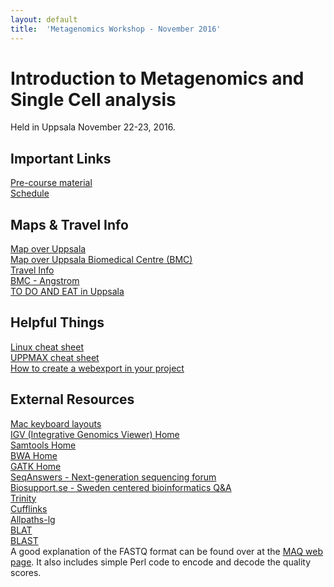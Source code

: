```yaml
---
layout: default
title:  'Metagenomics Workshop - November 2016'
---
```

 

# Introduction to Metagenomics and Single Cell analysis

Held in Uppsala November 22-23, 2016.  

## Important Links

[Pre-course material](precourse)  
[Schedule](schedule)  

## Maps & Travel Info

[Map over Uppsala](https://www.google.se/maps/place/Uppsala/@59.8332794,17.6584471,12z/data=!3m1!4b1!4m2!3m1!1s0x465fcbfb8532ab8d:0xaa4fe90a85820807)  
[Map over Uppsala Biomedical Centre (BMC)](http://www.bmc.uu.se/digitalAssets/205/205659_3bmc-2014-810x374.jpg)  
[Travel Info](travel)  
[BMC - Angstrom](https://www.google.com/maps/dir/Uppsala+biomedicinska+centrum,+Uppsala,+Sverige/Caf%C3%A9+%C3%85ngstr%C3%B6m,+Regementsv%C3%A4gen,+Uppsala,+Sweden/@59.840417,17.64003,16z/data=!4m19!4m18!1m10!1m1!1s0x465fcbe795170dad:0x966fefc5e2c0736a!2m2!1d17.634659!2d59.84219!3m4!1m2!1d17.643132!2d59.842019!3s0x465fcbe0e3ce1081:0xbc512f845c408830!1m5!1m1!1s0x465fcbe0014e3e31:0x44c024a73860ee06!2m2!1d17.6470787!2d59.8389771!3e2?hl=sv)  
[TO DO AND EAT in Uppsala](http://www.destinationuppsala.se/en/)  

## Helpful Things

[Linux cheat sheet](common/images/linux-cheat-sheet.pdf)  
[UPPMAX cheat sheet](common/images/uppmax-cheat-sheet.png)  
[How to create a webexport in your project](https://www.uppmax.uu.se/webexport-guide)  

## External Resources

[Mac keyboard layouts](common/mac-keyboard)  
[IGV (Integrative Genomics Viewer) Home](https://www.broadinstitute.org/igv/)  
[Samtools Home](http://www.htslib.org/)  
[BWA Home](http://bio-bwa.sourceforge.net/)  
[GATK Home](https://www.broadinstitute.org/gatk/)  
[SeqAnswers - Next-generation sequencing forum](http://seqanswers.com/)  
[Biosupport.se - Sweden centered bioinformatics Q&A](https://biosupport.se/)   
[Trinity](http://trinityrnaseq.github.io/)  
[Cufflinks](http://cole-trapnell-lab.github.io/cufflinks/)  
[Allpaths-lg](http://www.broadinstitute.org/software/allpaths-lg/blog/?page_id=12)  
[BLAT](http://genome.ucsc.edu/goldenPath/help/blatSpec.html)  
[BLAST](http://www.ncbi.nlm.nih.gov/books/NBK279690/)  
A good explanation of the FASTQ format can be found over at the [MAQ web page](http://maq.sourceforge.net/fastq.shtml). 
It also includes simple Perl code to encode and decode the quality scores. 
